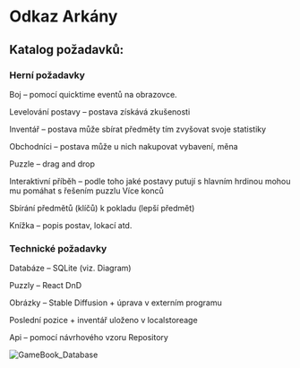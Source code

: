 # Odkaz Arkány

## Katalog požadavků:

### Herní požadavky

Boj – pomocí quicktime eventů na obrazovce.

Levelování postavy – postava získává zkušenosti 

Inventář – postava může sbírat předměty tím zvyšovat svoje statistiky

Obchodníci – postava může u nich nakupovat vybavení, měna

Puzzle – drag and drop 

Interaktivní příběh – podle toho jaké postavy putují s hlavním hrdinou mohou mu pomáhat s řešením puzzlu
Více konců

Sbírání předmětů (klíčů) k pokladu (lepší předmět)

Knížka – popis postav, lokací atd.

### Technické požadavky

Databáze – SQLite (viz. Diagram)

Puzzly – React DnD

Obrázky – Stable Diffusion + úprava v externím programu

Poslední pozice + inventář uloženo v localstoreage

Api – pomocí návrhového vzoru Repository


![GameBook_Database](https://github.com/user-attachments/assets/3c5592ef-9557-4d43-8347-27844e050de6)

